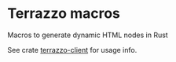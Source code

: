 # Terrazzo macros

Macros to generate dynamic HTML nodes in Rust

See crate [terrazzo-client](https://crates.io/crates/terrazzo-client) for usage info.
